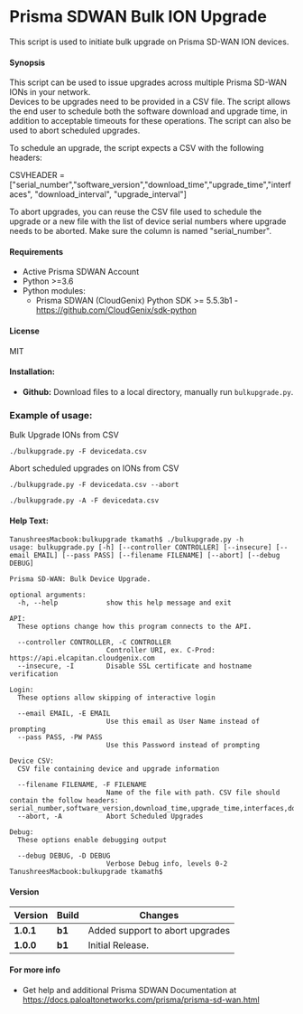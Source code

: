 # Prisma SDWAN Bulk ION Upgrade
This script is used to initiate bulk upgrade on Prisma SD-WAN ION devices. 

#### Synopsis
This script can be used to issue upgrades across multiple Prisma SD-WAN IONs in your network.  
Devices to be upgrades need to be provided in a CSV file. The script allows the end user to schedule both the software download and upgrade time, in addition to acceptable timeouts for these operations.
The script can also be used to abort scheduled upgrades.

To schedule an upgrade, the script expects a CSV with the following headers:

CSVHEADER = ["serial_number","software_version","download_time","upgrade_time","interfaces", "download_interval", "upgrade_interval"]

To abort upgrades, you can reuse the CSV file used to schedule the upgrade or a new file with the list of device serial numbers where upgrade needs to be aborted.
Make sure the column is named "serial_number".

#### Requirements
* Active Prisma SDWAN Account
* Python >=3.6
* Python modules:
    * Prisma SDWAN (CloudGenix) Python SDK >= 5.5.3b1 - <https://github.com/CloudGenix/sdk-python>

#### License
MIT

#### Installation:
 - **Github:** Download files to a local directory, manually run `bulkupgrade.py`. 

### Example of usage:
Bulk Upgrade IONs from CSV
```
./bulkupgrade.py -F devicedata.csv
```
Abort scheduled upgrades on IONs from CSV
```
./bulkupgrade.py -F devicedata.csv --abort
```
```
./bulkupgrade.py -A -F devicedata.csv 
```

#### Help Text:
```angular2
TanushreesMacbook:bulkupgrade tkamath$ ./bulkupgrade.py -h
usage: bulkupgrade.py [-h] [--controller CONTROLLER] [--insecure] [--email EMAIL] [--pass PASS] [--filename FILENAME] [--abort] [--debug DEBUG]

Prisma SD-WAN: Bulk Device Upgrade.

optional arguments:
  -h, --help            show this help message and exit

API:
  These options change how this program connects to the API.

  --controller CONTROLLER, -C CONTROLLER
                        Controller URI, ex. C-Prod: https://api.elcapitan.cloudgenix.com
  --insecure, -I        Disable SSL certificate and hostname verification

Login:
  These options allow skipping of interactive login

  --email EMAIL, -E EMAIL
                        Use this email as User Name instead of prompting
  --pass PASS, -PW PASS
                        Use this Password instead of prompting

Device CSV:
  CSV file containing device and upgrade information

  --filename FILENAME, -F FILENAME
                        Name of the file with path. CSV file should contain the follow headers: serial_number,software_version,download_time,upgrade_time,interfaces,download_interval,upgrade_interval
  --abort, -A           Abort Scheduled Upgrades

Debug:
  These options enable debugging output

  --debug DEBUG, -D DEBUG
                        Verbose Debug info, levels 0-2
TanushreesMacbook:bulkupgrade tkamath$ 
```

#### Version
| Version | Build | Changes |
| ------- | ----- | ------- |
| **1.0.1** | **b1** | Added support to abort upgrades |
| **1.0.0** | **b1** | Initial Release. |


#### For more info
 * Get help and additional Prisma SDWAN Documentation at <https://docs.paloaltonetworks.com/prisma/prisma-sd-wan.html>
